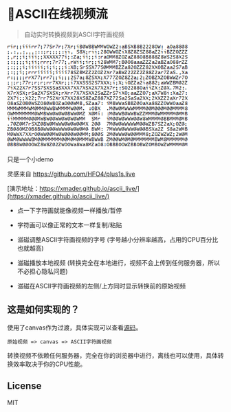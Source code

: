 # 🐸ASCII在线视频流

> 自动实时转换视频到ASCII字符画视频

![](demo.gif)

只是一个小demo

灵感来自 https://github.com/HFO4/plus1s.live

[演示地址：https://xmader.github.io/ascii_live/](https://xmader.github.io/ascii_live/)

* 点一下字符画就能像视频一样播放/暂停

* 字符画可以像正常的文本一样复制/粘贴

* 滋磁调整ASCII字符画视频的字号 (字号越小分辨率越高，占用的CPU百分比也就越高)

* 滋磁播放本地视频 (转换完全在本地进行，视频不会上传到任何服务器，所以不必担心隐私问题)

* 滋磁在ASCII字符画视频的左侧/上方同时显示转换前的原始视频

## 这是如何实现的？

使用了canvas作为过渡，具体实现可以查看[源码](https://github.com/Xmader/ascii_live/blob/master/index.js)。

```
原始视频 => canvas => ASCII字符画视频
```

转换视频不依赖任何服务器，完全在你的浏览器中进行，离线也可以使用，具体转换效率取决于你的CPU性能。

## License

MIT
